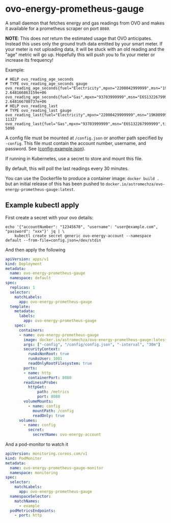 # ovo-energy-prometheus-gauge

A small daemon that fetches energy and gas readings from OVO and makes it available for a prometheus scraper on port `8080`.

**NOTE**: This does _not_ return the estimated usage that OVO anticipates. Instead this uses only the ground truth data
emitted by your smart meter. If your meter is not uploading data, it will be stuck with an old reading and the "age"
metric will go up. Hopefully this will push you to fix your meter or increase its frequency!

Example:

```
# HELP ovo_reading_age_seconds 
# TYPE ovo_reading_age_seconds gauge
ovo_reading_age_seconds{fuel="Electricity",mpxn="2200042999999",msn="19K0099999"} 2.648166863159e+06
ovo_reading_age_seconds{fuel="Gas",mpxn="93703999999",msn="E6S132267999999"} 2.648166780737e+06
# HELP ovo_reading_last 
# TYPE ovo_reading_last gauge
ovo_reading_last{fuel="Electricity",mpxn="22000429999999",msn="19K0099999",tier="anytime"} 11327
ovo_reading_last{fuel="Gas",mpxn="93703999999",msn="E6S132267999999",tier="default"} 5090
```

A config file must be mounted at `/config.json` or another path specified by `-config`. This file must contain the
account number, username, and password. See ([config-example.json](./config-example.json)).

If running in Kubernetes, use a secret to store and mount this file.

By default, this will poll the last readings every 30 minutes.

You can use the Dockerfile to produce a container image: `docker build .` but an initial release of this has been pushed
to `docker.io/astromechza/ovo-energy-prometheus-gauge:latest`.

## Example kubectl apply

First create a secret with your ovo details:

```shell
echo '{"accountNumber": "12345678", "username": "user@example.com", "password": "xxx"}' jq | \
    kubectl create secret generic ovo-energy-account --namespace default --from-file=config.json=/dev/stdin
```

And then apply the following

```yaml
apiVersion: apps/v1
kind: Deployment
metadata:
  name: ovo-energy-prometheus-gauge
  namespace: default
spec:
  replicas: 1
  selector:
    matchLabels:
      app: ovo-energy-prometheus-gauge
  template:
    metadata:
      labels:
        app: ovo-energy-prometheus-gauge
    spec:
      containers:
      - name: ovo-energy-prometheus-gauge
        image: docker.io/astromechza/ovo-energy-prometheus-gauge:latest
        args: ["-config", "/config/config.json", "-interval", "30m"]
        securityContext:
          runAsNonRoot: true
          runAsUser: 1001
          readOnlyRootFilesystem: true
        ports:
        - name: http
          containerPort: 8080
        readinessProbe:
          httpGet:
              path: /metrics
              port: 8080
        volumeMounts:
          - name: config
            mountPath: /config
            readOnly: true
      volumes:
        - name: config
          secret:
            secretName: ovo-energy-account
```

And a pod-monitor to watch it

```yaml
apiVersion: monitoring.coreos.com/v1
kind: PodMonitor
metadata:
  name: ovo-energy-prometheus-gauge-monitor
  namespace: monitoring
spec:
  selector:
    matchLabels:
      app: ovo-energy-prometheus-gauge
  namespaceSelector:
    matchNames:
      - example
  podMetricsEndpoints:
    - port: http
```